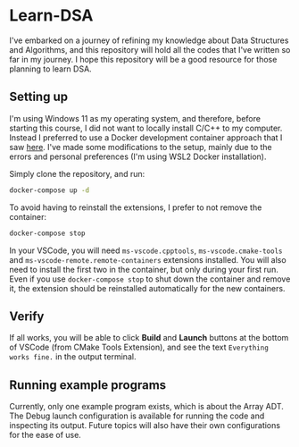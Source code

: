 # Learn-DSA

I've embarked on a journey of refining my knowledge about Data Structures and Algorithms, and this repository will hold all the codes that I've written so far in my journey. I hope this repository will be a good resource for those planning to learn DSA.

## Setting up
I'm using Windows 11 as my operating system, and therefore, before starting this course, I did not want to locally install C/C++ to my computer. Instead I preferred to use a Docker development container approach that I saw [here](https://github.com/TechHara/vscode_docker). I've made some modifications to the setup, mainly due to the errors and personal preferences (I'm using WSL2 Docker installation).

Simply clone the repository, and run:

```bash
docker-compose up -d
```

To avoid having to reinstall the extensions, I prefer to not remove the container:

```bash
docker-compose stop
```

In your VSCode, you will need `ms-vscode.cpptools`, `ms-vscode.cmake-tools` and `ms-vscode-remote.remote-containers` extensions installed. You will also need to install the first two in the container, but only during your first run. Even if you use `docker-compose stop` to shut down the container and remove it, the extension should be reinstalled automatically for the new containers.

## Verify
If all works, you will be able to click **Build** and **Launch** buttons at the bottom of VSCode (from CMake Tools Extension), and see the text `Everything works fine.` in the output terminal.

## Running example programs
Currently, only one example program exists, which is about the Array ADT. The Debug launch configuration is available for running the code and inspecting its output. Future topics will also have their own configurations for the ease of use.
